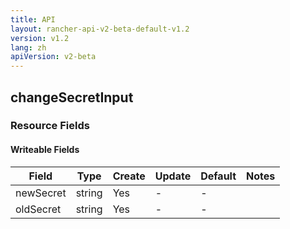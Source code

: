 ```yaml
---
title: API
layout: rancher-api-v2-beta-default-v1.2
version: v1.2
lang: zh
apiVersion: v2-beta
---
```


## changeSecretInput



### Resource Fields

#### Writeable Fields

Field | Type | Create | Update | Default | Notes
---|---|---|---|---|---
newSecret | string | Yes | - | - | 
oldSecret | string | Yes | - | - | 



<br>
